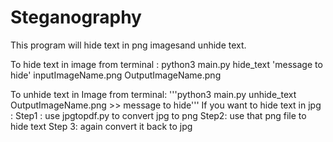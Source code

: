# Steganography
This program will hide text in png imagesand unhide text.

To hide text in image from terminal : python3 main.py hide_text 'message to hide' inputImageName.png OutputImageName.png

To unhide text in Image from terminal:
'''python3 main.py unhide_text OutputImageName.png
                                     >> message to hide'''
If you want to hide text in jpg :
                                Step1 : use jpgtopdf.py to convert jpg to png
                                Step2: use that png file to hide text
                                Step 3: again convert it back to jpg 
           

